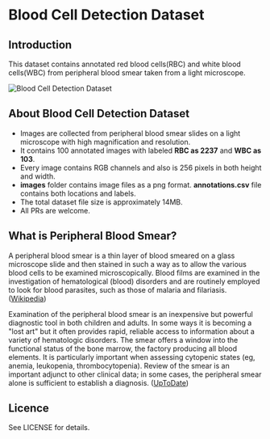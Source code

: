 # Blood Cell Detection Dataset

## Introduction

This dataset contains annotated red blood cells(RBC) and white blood cells(WBC) from peripheral blood smear taken from a light microscope.

![Blood Cell Detection Dataset](https://user-images.githubusercontent.com/3878466/80433866-dd0f6380-8900-11ea-8018-ecd4e8a7afe8.png)

## About Blood Cell Detection Dataset

- Images are collected from peripheral blood smear slides on a light microscope with high magnification and resolution.
- It contains 100 annotated images with labeled **RBC as 2237** and **WBC as 103**.
- Every image contains RGB channels and also is 256 pixels in both height and width.
- **images** folder contains image files as a png format. **annotations.csv** file contains both locations and labels.
- The total dataset file size is approximately 14MB.
- All PRs are welcome.

## What is Peripheral Blood Smear?

A peripheral blood smear is a thin layer of blood smeared on a glass microscope slide and then stained in such a way as to allow the various blood cells to be examined microscopically. Blood films are examined in the investigation of hematological (blood) disorders and are routinely employed to look for blood parasites, such as those of malaria and filariasis. ([Wikipedia](https://en.wikipedia.org/wiki/Blood_film))

Examination of the peripheral blood smear is an inexpensive but powerful diagnostic tool in both children and adults. In some ways it is becoming a "lost art" but it often provides rapid, reliable access to information about a variety of hematologic disorders. The smear offers a window into the functional status of the bone marrow, the factory producing all blood elements. It is particularly important when assessing cytopenic states (eg, anemia, leukopenia, thrombocytopenia). Review of the smear is an important adjunct to other clinical data; in some cases, the peripheral smear alone is sufficient to establish a diagnosis. ([UpToDate](https://www.uptodate.com/contents/evaluation-of-the-peripheral-blood-smear))

## Licence

See LICENSE for details.